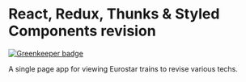 # React, Redux, Thunks & Styled Components revision

[![Greenkeeper badge](https://badges.greenkeeper.io/adrianblynch/europeanstar.svg)](https://greenkeeper.io/)

A single page app for viewing Eurostar trains to revise various techs.
